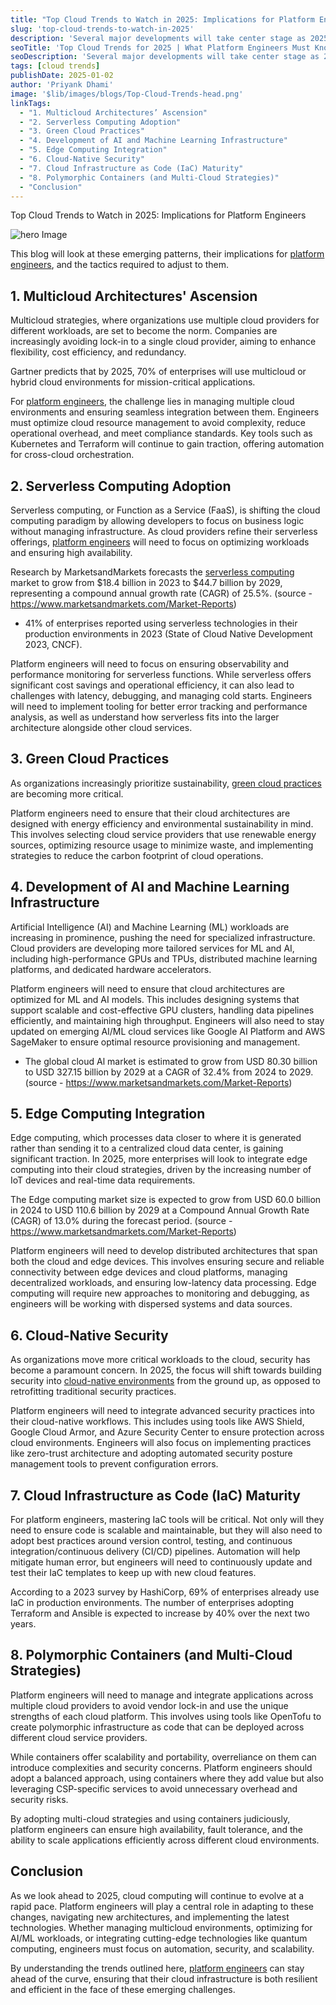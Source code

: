 ```yaml
---
title: "Top Cloud Trends to Watch in 2025: Implications for Platform Engineers"
slug: 'top-cloud-trends-to-watch-in-2025'
description: 'Several major developments will take center stage as 2025 approaches, greatly influencing platform engineering teams. Advances in technologies like artificial intelligence (AI), automation, serverless architectures, and changing business requirements related to cost management, security, and data protection are driving these trends.'
seoTitle: 'Top Cloud Trends for 2025 | What Platform Engineers Must Know | Improwised Tech'
seoDescription: 'Several major developments will take center stage as 2025 approaches, greatly influencing platform engineering teams. '
tags: [cloud trends]
publishDate: 2025-01-02
author: 'Priyank Dhami'
image: '$lib/images/blogs/Top-Cloud-Trends-head.png'
linkTags:
  - "1. Multicloud Architectures’ Ascension"
  - "2. Serverless Computing Adoption"
  - "3. Green Cloud Practices"
  - "4. Development of AI and Machine Learning Infrastructure"
  - "5. Edge Computing Integration"
  - "6. Cloud-Native Security"
  - "7. Cloud Infrastructure as Code (IaC) Maturity"
  - "8. Polymorphic Containers (and Multi-Cloud Strategies)"
  - "Conclusion"
---
```


Top Cloud Trends to Watch in 2025: Implications for Platform Engineers

![hero Image]($lib/images/blogs/Top-Cloud-Trends-body.png)

This blog will look at these emerging patterns, their implications for [platform engineers](/services/platform-engineering/), and the tactics required to adjust to them.

## 1. Multicloud Architectures' Ascension

Multicloud strategies, where organizations use multiple cloud providers for different workloads, are set to become the norm. Companies are increasingly avoiding lock-in to a single cloud provider, aiming to enhance flexibility, cost efficiency, and redundancy.

Gartner predicts that by 2025, 70% of enterprises will use multicloud or hybrid cloud environments for mission-critical applications.

For [platform engineers](/services/platform-engineering/), the challenge lies in managing multiple cloud environments and ensuring seamless integration between them. Engineers must optimize cloud resource management to avoid complexity, reduce operational overhead, and meet compliance standards. Key tools such as Kubernetes and Terraform will continue to gain traction, offering automation for cross-cloud orchestration.

## 2. Serverless Computing Adoption

Serverless computing, or Function as a Service (FaaS), is shifting the cloud computing paradigm by allowing developers to focus on business logic without managing infrastructure. As cloud providers refine their serverless offerings, [platform engineers](/services/platform-engineering/) will need to focus on optimizing workloads and ensuring high availability.

Research by MarketsandMarkets forecasts the [serverless computing](/blog/multi-cloud-strategies-for-2025/) market to grow from $18.4 billion in 2023 to $44.7 billion by 2029, representing a compound annual growth rate (CAGR) of 25.5%. (source - https://www.marketsandmarkets.com/Market-Reports)

* 41% of enterprises reported using serverless technologies in their production environments in 2023 (State of Cloud Native Development 2023, CNCF).

Platform engineers will need to focus on ensuring observability and performance monitoring for serverless functions. While serverless offers significant cost savings and operational efficiency, it can also lead to challenges with latency, debugging, and managing cold starts. Engineers will need to implement tooling for better error tracking and performance analysis, as well as understand how serverless fits into the larger architecture alongside other cloud services.

## 3. Green Cloud Practices

As organizations increasingly prioritize sustainability, [green cloud practices](/blog/cloud-cost-optimization-maximizing-profit-scalability/) are becoming more critical.

Platform engineers need to ensure that their cloud architectures are designed with energy efficiency and environmental sustainability in mind. This involves selecting cloud service providers that use renewable energy sources, optimizing resource usage to minimize waste, and implementing strategies to reduce the carbon footprint of cloud operations.

## 4. Development of AI and Machine Learning Infrastructure

Artificial Intelligence (AI) and Machine Learning (ML) workloads are increasing in prominence, pushing the need for specialized infrastructure. Cloud providers are developing more tailored services for ML and AI, including high-performance GPUs and TPUs, distributed machine learning platforms, and dedicated hardware accelerators.

Platform engineers will need to ensure that cloud architectures are optimized for ML and AI models. This includes designing systems that support scalable and cost-effective GPU clusters, handling data pipelines efficiently, and maintaining high throughput. Engineers will also need to stay updated on emerging AI/ML cloud services like Google AI Platform and AWS SageMaker to ensure optimal resource provisioning and management.

- The global cloud Al market is estimated to grow from USD 80.30 billion to USD 327.15 billion by 2029 at a CAGR of 32.4% from 2024 to 2029. (source - https://www.marketsandmarkets.com/Market-Reports)

## 5. Edge Computing Integration

Edge computing, which processes data closer to where it is generated rather than sending it to a centralized cloud data center, is gaining significant traction. In 2025, more enterprises will look to integrate edge computing into their cloud strategies, driven by the increasing number of IoT devices and real-time data requirements.

The Edge computing market size is expected to grow from USD 60.0 billion in 2024 to USD 110.6 billion by 2029 at a Compound Annual Growth Rate (CAGR) of 13.0% during the forecast period. (source - https://www.marketsandmarkets.com/Market-Reports)

Platform engineers will need to develop distributed architectures that span both the cloud and edge devices. This involves ensuring secure and reliable connectivity between edge devices and cloud platforms, managing decentralized workloads, and ensuring low-latency data processing. Edge computing will require new approaches to monitoring and debugging, as engineers will be working with dispersed systems and data sources.

## 6. Cloud-Native Security

As organizations move more critical workloads to the cloud, security has become a paramount concern. In 2025, the focus will shift towards building security into [cloud-native environments](/blog/Kubernetes-and-Platform-Engineering/) from the ground up, as opposed to retrofitting traditional security practices.

Platform engineers will need to integrate advanced security practices into their cloud-native workflows. This includes using tools like AWS Shield, Google Cloud Armor, and Azure Security Center to ensure protection across cloud environments. Engineers will also focus on implementing practices like zero-trust architecture and adopting automated security posture management tools to prevent configuration errors.

## 7. Cloud Infrastructure as Code (IaC) Maturity

For platform engineers, mastering IaC tools will be critical. Not only will they need to ensure code is scalable and maintainable, but they will also need to adopt best practices around version control, testing, and continuous integration/continuous delivery (CI/CD) pipelines. Automation will help mitigate human error, but engineers will need to continuously update and test their IaC templates to keep up with new cloud features.

According to a 2023 survey by HashiCorp, 69% of enterprises already use IaC in production environments. The number of enterprises adopting Terraform and Ansible is expected to increase by 40% over the next two years.

## 8. Polymorphic Containers (and Multi-Cloud Strategies)

Platform engineers will need to manage and integrate applications across multiple cloud providers to avoid vendor lock-in and use the unique strengths of each cloud platform. This involves using tools like OpenTofu to create polymorphic infrastructure as code that can be deployed across different cloud service providers.

While containers offer scalability and portability, overreliance on them can introduce complexities and security concerns. Platform engineers should adopt a balanced approach, using containers where they add value but also leveraging CSP-specific services to avoid unnecessary overhead and security risks.

By adopting multi-cloud strategies and using containers judiciously, platform engineers can ensure high availability, fault tolerance, and the ability to scale applications efficiently across different cloud environments.

## Conclusion

As we look ahead to 2025, cloud computing will continue to evolve at a rapid pace. Platform engineers will play a central role in adapting to these changes, navigating new architectures, and implementing the latest technologies. Whether managing multicloud environments, optimizing for AI/ML workloads, or integrating cutting-edge technologies like quantum computing, engineers must focus on automation, security, and scalability.

By understanding the trends outlined here, [platform engineers](/services/platform-engineering/) can stay ahead of the curve, ensuring that their cloud infrastructure is both resilient and efficient in the face of these emerging challenges.

    

